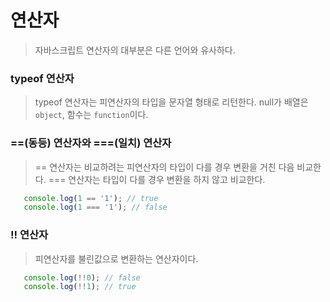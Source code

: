 # 연산자

> 자바스크립트 연산자의 대부분은 다른 언어와 유사하다.

 ### typeof 연산자
 > typeof 연산자는 피연산자의 타입을 문자열 형태로 리턴한다. null가 배열은 `object`, 함수는 `function`이다.

 ### ==(동등) 연산자와 ===(일치) 연산자
 > == 연산자는 비교하려는 피연산자의 타입이 다를 경우 변환을 거친 다음 비교한다.
 > === 연산자는 타입이 다를 경우 변환을 하지 않고 비교한다.
 
 ```javascript     
	console.log(1 == '1'); // true
	console.log(1 === '1'); // false
```

 ### !! 연산자
 > 피연산자를 불린값으로 변환하는 연산자이다.
 ```javascript     
	console.log(!!0); // false
	console.log(!!1); // true
```